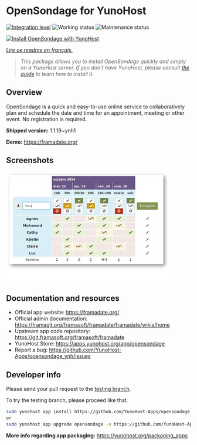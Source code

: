<!--
N.B.: This README was automatically generated by https://github.com/YunoHost/apps/tree/master/tools/README-generator
It shall NOT be edited by hand.
-->

# OpenSondage for YunoHost

[![Integration level](https://dash.yunohost.org/integration/opensondage.svg)](https://dash.yunohost.org/appci/app/opensondage) ![Working status](https://ci-apps.yunohost.org/ci/badges/opensondage.status.svg) ![Maintenance status](https://ci-apps.yunohost.org/ci/badges/opensondage.maintain.svg)

[![Install OpenSondage with YunoHost](https://install-app.yunohost.org/install-with-yunohost.svg)](https://install-app.yunohost.org/?app=opensondage)

*[Lire ce readme en français.](./README_fr.md)*

> *This package allows you to install OpenSondage quickly and simply on a YunoHost server.
If you don't have YunoHost, please consult [the guide](https://yunohost.org/#/install) to learn how to install it.*

## Overview

OpenSondage is a quick and easy-to-use online service to collaboratively plan and schedule the date and time for an appointment, meeting or other event. No registration is required.


**Shipped version:** 1.1.19~ynh1

**Demo:** https://framadate.org/

## Screenshots

![Screenshot of OpenSondage](./doc/screenshots/screenshots.jpg)

## Documentation and resources

* Official app website: <https://framadate.org/>
* Official admin documentation: <https://framagit.org/framasoft/framadate/framadate/wikis/home>
* Upstream app code repository: <https://git.framasoft.org/framasoft/framadate>
* YunoHost Store: <https://apps.yunohost.org/app/opensondage>
* Report a bug: <https://github.com/YunoHost-Apps/opensondage_ynh/issues>

## Developer info

Please send your pull request to the [testing branch](https://github.com/YunoHost-Apps/opensondage_ynh/tree/testing).

To try the testing branch, please proceed like that.

``` bash
sudo yunohost app install https://github.com/YunoHost-Apps/opensondage_ynh/tree/testing --debug
or
sudo yunohost app upgrade opensondage -u https://github.com/YunoHost-Apps/opensondage_ynh/tree/testing --debug
```

**More info regarding app packaging:** <https://yunohost.org/packaging_apps>
